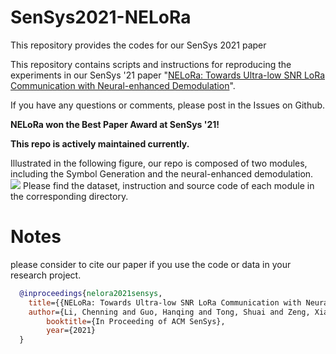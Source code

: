 # SenSys2021-NELoRa

This repository provides the codes for our SenSys 2021 paper

This repository contains scripts and instructions for reproducing the experiments in our SenSys '21 paper "[NELoRa: Towards Ultra-low SNR LoRa Communication with Neural-enhanced Demodulation](https://cse.msu.edu/~caozc/papers/sensys21-li.pdf)".

If you have any questions or comments, please post in the Issues on Github.

**NELoRa won the Best Paper Award at SenSys '21!**

**This repo is actively maintained currently.**

Illustrated in the following figure, our repo is composed of two modules, including the Symbol Generation and the neural-enhanced demodulation. 
![](./system_framework.png)
Please find the dataset, instruction and source code of each module in the corresponding directory.

# Notes
please consider to cite our paper if you use the code or data in your research project.
```bibtex
  @inproceedings{nelora2021sensys,
  	title={{NELoRa: Towards Ultra-low SNR LoRa Communication with Neural-enhanced Demodulation}},
  	author={Li, Chenning and Guo, Hanqing and Tong, Shuai and Zeng, Xiao and Cao, Zhichao and Zhang, Mi and Yan, Qiben and Xiao, Li and Wang, Jiliang and Liu, Yunhao},
    	booktitle={In Proceeding of ACM SenSys},
    	year={2021}
  }
```
